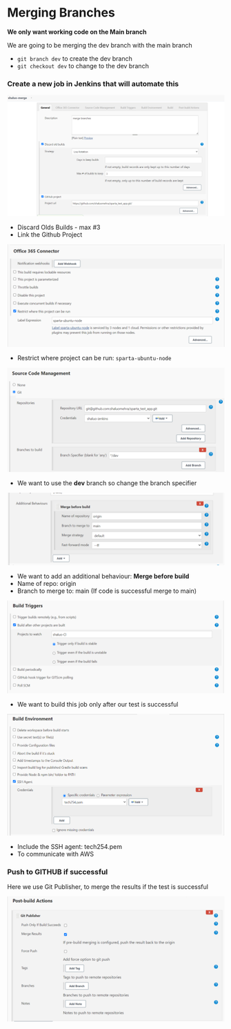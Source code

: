 # Merging Branches

**We only want working code on the Main branch**

We are going to be merging the dev branch with the main branch

- `git branch dev` to create the dev branch
- `git checkout dev` to change to the dev branch


### Create a new job in Jenkins that will automate this

![Screenshot 2023-10-12 104547.png](images_3%2FScreenshot%202023-10-12%20104547.png)
- Discard Olds Builds - max #3
- Link the Github Project

![Screenshot 2023-10-12 104648.png](images_3%2FScreenshot%202023-10-12%20104648.png)
- Restrict where project can be run: `sparta-ubuntu-node`

![Screenshot 2023-10-12 105001.png](images_3%2FScreenshot%202023-10-12%20105001.png)
- We want to use the **dev** branch so change the branch specifier

![Screenshot 2023-10-12 105052.png](images_3%2FScreenshot%202023-10-12%20105052.png)
- We want to add an additional behaviour: **Merge before build**
- Name of repo: origin
- Branch to merge to: main (If code is successful merge to main)

![Screenshot 2023-10-12 105236.png](images_3%2FScreenshot%202023-10-12%20105236.png)
- We want to build this job only after our test is successful

![Screenshot 2023-10-12 105348.png](images_3%2FScreenshot%202023-10-12%20105348.png)
- Include the SSH agent: tech254.pem
- To communicate with AWS

### Push to GITHUB if successful

Here we use Git Publisher, to merge the results if the test is successful

![Screenshot 2023-10-12 121105.png](images_3%2FScreenshot%202023-10-12%20121105.png)







